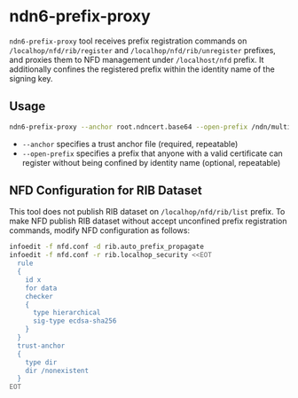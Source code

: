 # ndn6-prefix-proxy

`ndn6-prefix-proxy` tool receives prefix registration commands on `/localhop/nfd/rib/register` and `/localhop/nfd/rib/unregister` prefixes, and proxies them to NFD management under `/localhost/nfd` prefix.
It additionally confines the registered prefix within the identity name of the signing key.

## Usage

```bash
ndn6-prefix-proxy --anchor root.ndncert.base64 --open-prefix /ndn/multicast
```

* `--anchor` specifies a trust anchor file (required, repeatable)
* `--open-prefix` specifies a prefix that anyone with a valid certificate can register without being confined by identity name (optional, repeatable)

## NFD Configuration for RIB Dataset

This tool does not publish RIB dataset on `/localhop/nfd/rib/list` prefix.
To make NFD publish RIB dataset without accept unconfined prefix registration commands, modify NFD configuration as follows:

```bash
infoedit -f nfd.conf -d rib.auto_prefix_propagate
infoedit -f nfd.conf -r rib.localhop_security <<EOT
  rule
  {
    id x
    for data
    checker
    {
      type hierarchical
      sig-type ecdsa-sha256
    }
  }
  trust-anchor
  {
    type dir
    dir /nonexistent
  }
EOT
```
